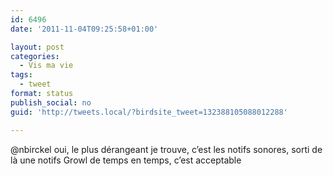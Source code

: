 ```yaml
---
id: 6496
date: '2011-11-04T09:25:58+01:00'

layout: post
categories:
  - Vis ma vie
tags:
  - tweet
format: status
publish_social: no
guid: 'http://tweets.local/?birdsite_tweet=132388105088012288'

---
```


@nbirckel oui, le plus dérangeant je trouve, c’est les notifs sonores, sorti de là une notifs Growl de temps en temps, c’est acceptable